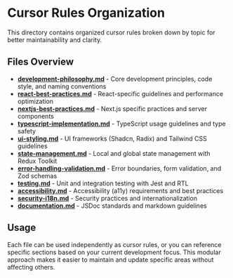 # Cursor Rules Organization

This directory contains organized cursor rules broken down by topic for better maintainability and clarity.

## Files Overview

- **[development-philosophy.md](./development-philosophy.md)** - Core development principles, code style, and naming conventions
- **[react-best-practices.md](./react-best-practices.md)** - React-specific guidelines and performance optimization
- **[nextjs-best-practices.md](./nextjs-best-practices.md)** - Next.js specific practices and server components
- **[typescript-implementation.md](./typescript-implementation.md)** - TypeScript usage guidelines and type safety
- **[ui-styling.md](./ui-styling.md)** - UI frameworks (Shadcn, Radix) and Tailwind CSS guidelines
- **[state-management.md](./state-management.md)** - Local and global state management with Redux Toolkit
- **[error-handling-validation.md](./error-handling-validation.md)** - Error boundaries, form validation, and Zod schemas
- **[testing.md](./testing.md)** - Unit and integration testing with Jest and RTL
- **[accessibility.md](./accessibility.md)** - Accessibility (a11y) requirements and best practices
- **[security-i18n.md](./security-i18n.md)** - Security practices and internationalization
- **[documentation.md](./documentation.md)** - JSDoc standards and markdown guidelines

## Usage

Each file can be used independently as cursor rules, or you can reference specific sections based on your current development focus. This modular approach makes it easier to maintain and update specific areas without affecting others. 